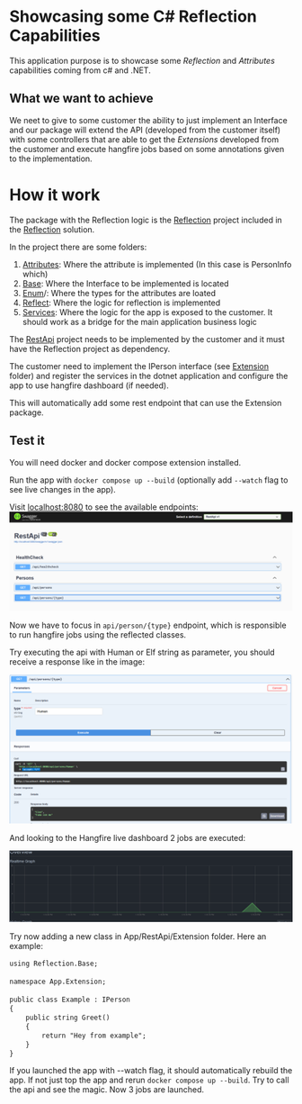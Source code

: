 # Showcasing some C# Reflection Capabilities

This application purpose is to showcase some *Reflection* and *Attributes* capabilities coming from c# and .NET.

## What we want to achieve

We neet to give to some customer the ability to just implement an Interface and our package will extend the API (developed from the customer itself) with some controllers that are able to get the *Extensions* developed from the customer and execute hangfire jobs based on some annotations given to the implementation.

# How it work

The package with the Reflection logic is the [Reflection](./app/Reflection/) project included in the [Reflection](./app/Reflection.sln) solution.

In the project there are some folders:
1. [Attributes](./app/Reflection/Attributes/): Where the attribute is implemented (In this case is PersonInfo which)
1. [Base](./app/Reflection/Base/): Where the Interface to be implemented is located 
1. [Enum](./app/Reflection/Enum)/: Where the types for the attributes are loated
1. [Reflect](./app/Reflection/Reflect/): Where the logic for reflection is implemented
1. [Services](./app/Reflection/Services/): Where the logic for the app is exposed to the customer. It should work as a bridge for the main application business logic

The [RestApi](./app/RestApi/) project needs to be implemented by the customer and it must have the Reflection project as dependency.

The customer need to implement the IPerson interface (see [Extension](./app/RestApi/Extensions/) folder) and register the services in the dotnet application and configure the app to use hangfire dashboard (if needed).

This will automatically add some rest endpoint that can use the Extension package.

## Test it

You will need docker and docker compose extension installed.

Run the app with `docker compose up --build` (optionally add `--watch` flag to see live changes in the app).

Visit [localhost:8080](http://localhost:8080/swagger/index.html) to see the available endpoints:
![Swagger](./imgs/swagger.png)

Now we have to focus in `api/person/{type}` endpoint, which is responsible to run hangfire jobs using the reflected classes.

Try executing the api with Human or Elf string as parameter, you should receive a response like in the image:

![Response](./imgs/execution.png)

And looking to the Hangfire live dashboard 2 jobs are executed:

![Dashboard Live](./imgs/hangfirelive.png)

Try now adding a new class in App/RestApi/Extension folder. Here an example:

```
using Reflection.Base;

namespace App.Extension;

public class Example : IPerson
{
    public string Greet()
    {
        return "Hey from example";
    }
}
```

If you launched the app with --watch flag, it should automatically rebuild the app. If not just top the app and rerun `docker compose up --build`. Try to call the api and see the magic. Now 3 jobs are launched.
